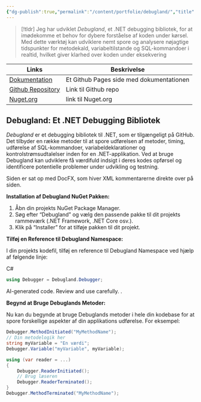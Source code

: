 ```yaml
---
{"dg-publish":true,"permalink":"/content/portfolie/debugland/","title":"Debugland","tags":["Portfolie"]}
---
```


> [!tldr]
> Jeg har udviklet *Debugland*, et .NET debugging bibliotek, for at imødekomme et behov for dybere forståelse af koden under kørsel. Med dette værktøj kan udviklere nemt spore og analysere nøjagtige tidspunkter for metodekald, variabeltilstande og SQL-kommandoer i realtid, hvilket giver klarhed over koden under eksekvering

| Links                                                                             | Beskrivelse                              |
| --------------------------------------------------------------------------------- | ---------------------------------------- |
| [Dokumentation](https://abarbesgaard.github.io/Debugland/index.html)              | Et Github Pages side med dokumentationen |
| [Github Repository](https://github.com/Abarbesgaard/Debugland?tab=readme-ov-file) | Link til Github repo                     |
| [Nuget.org](https://www.nuget.org/packages/Debugland)                             | link til Nuget.org                       |

## Debugland: Et .NET Debugging Bibliotek

*Debugland* er et debugging bibliotek til .NET, som er tilgængeligt på GitHub. Det tilbyder en række metoder til at spore udførelsen af metoder, timing, udførelse af SQL-kommandoer, variabeldeklarationer og kontrolstrømsudtalelser inden for en .NET-applikation. Ved at bruge Debugland kan udviklere få værdifuld indsigt i deres kodes opførsel og identificere potentielle problemer under udvikling og testning.

Siden er sat op med DocFX, som hiver XML kommentarerne direkte over på siden.

**Installation af Debugland NuGet Pakken:**

1. Åbn din projekts NuGet Package Manager.
2. Søg efter “Debugland” og vælg den passende pakke til dit projekts rammeværk (.NET Framework, .NET Core osv.).
3. Klik på “Installer” for at tilføje pakken til dit projekt.

**Tilføj en Reference til Debugland Namespace:**

I din projekts kodefil, tilføj en reference til Debugland Namespace ved hjælp af følgende linje:

C#

```csharp
using Debugger = Debugland.Debugger;
```

AI-generated code. Review and use carefully. .

**Begynd at Bruge Debuglands Metoder:**

Nu kan du begynde at bruge Debuglands metoder i hele din kodebase for at spore forskellige aspekter af din applikations udførelse. For eksempel:

```csharp
Debugger.MethodInitiated("MyMethodName");
// Din metodelogik her
string myVariable = "En værdi";
Debugger.Variable("myVariable", myVariable);

using (var reader = ...)
{
    Debugger.ReaderInitiated();
    // Brug læseren
    Debugger.ReaderTerminated();
}
Debugger.MethodTerminated("MyMethodName");
```

